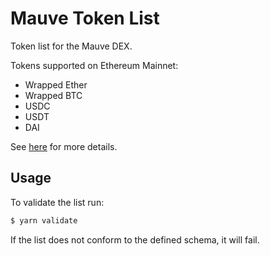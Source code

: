 # Mauve Token List

Token list for the Mauve DEX.

Tokens supported on Ethereum Mainnet:

- Wrapped Ether
- Wrapped BTC
- USDC
- USDT
- DAI

See [here](https://github.com/Uniswap/token-lists) for more details.

## Usage

To validate the list run:

```bash
$ yarn validate
```

If the list does not conform to the defined schema, it will fail.

